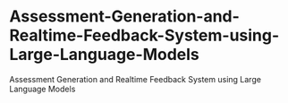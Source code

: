 # Assessment-Generation-and-Realtime-Feedback-System-using-Large-Language-Models
Assessment Generation and Realtime Feedback System using Large Language Models
